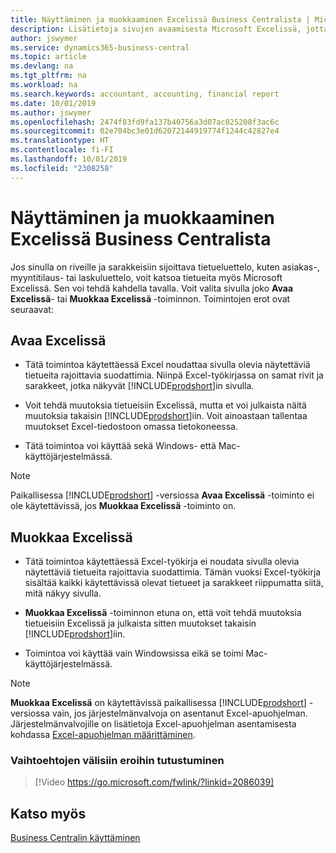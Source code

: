 ```yaml
---
title: Näyttäminen ja muokkaaminen Excelissä Business Centralista | Microsoft Docs
description: Lisätietoja sivujen avaamisesta Microsoft Excelissä, jotta tietoja voi analysoida paremmin Business Centralissa.
author: jswymer
ms.service: dynamics365-business-central
ms.topic: article
ms.devlang: na
ms.tgt_pltfrm: na
ms.workload: na
ms.search.keywords: accountant, accounting, financial report
ms.date: 10/01/2019
ms.author: jswymer
ms.openlocfilehash: 2474f83fd9fa137b40756a3d07ac025208f3ac6c
ms.sourcegitcommit: 02e704bc3e01d62072144919774f1244c42827e4
ms.translationtype: HT
ms.contentlocale: fi-FI
ms.lasthandoff: 10/01/2019
ms.locfileid: "2308258"
---
```

# <a name="viewing-and-editing-in-excel-from-business-central"></a>Näyttäminen ja muokkaaminen Excelissä Business Centralista 

Jos sinulla on riveille ja sarakkeisiin sijoittava tietueluettelo, kuten asiakas-, myyntitilaus- tai laskuluettelo, voit katsoa tietueita myös Microsoft Excelissä. Sen voi tehdä kahdella tavalla. Voit valita sivulla joko **Avaa Excelissä**- tai **Muokkaa Excelissä** -toiminnon. Toimintojen erot ovat seuraavat:  

## <a name="open-in-excel"></a>Avaa Excelissä

-    Tätä toimintoa käytettäessä Excel noudattaa sivulla olevia näytettäviä tietueita rajoittavia suodattimia. Niinpä Excel-työkirjassa on samat rivit ja sarakkeet, jotka näkyvät [!INCLUDE[prodshort](includes/prodshort.md)]in sivulla.

-    Voit tehdä muutoksia tietueisiin Excelissä, mutta et voi julkaista näitä muutoksia takaisin [!INCLUDE[prodshort](includes/prodshort.md)]iin. Voit ainoastaan tallentaa muutokset Excel-tiedostoon omassa tietokoneessa. 

-    Tätä toimintoa voi käyttää sekä Windows- että Mac-käyttöjärjestelmässä. 

>[!NOTE]
>Paikallisessa [!INCLUDE[prodshort](includes/prodshort.md)] -versiossa **Avaa Excelissä** -toiminto ei ole käytettävissä, jos **Muokkaa Excelissä** -toiminto on.

## <a name="edit-in-excel"></a>Muokkaa Excelissä

-    Tätä toimintoa käytettäessä Excel-työkirja ei noudata sivulla olevia näytettäviä tietueita rajoittavia suodattimia. Tämän vuoksi Excel-työkirja sisältää kaikki käytettävissä olevat tietueet ja sarakkeet riippumatta siitä, mitä näkyy sivulla. 

-    **Muokkaa Excelissä** -toiminnon etuna on, että voit tehdä muutoksia tietueisiin Excelissä ja julkaista sitten muutokset takaisin [!INCLUDE[prodshort](includes/prodshort.md)]iin.

-    Toimintoa voi käyttää vain Windowsissa eikä se toimi Mac-käyttöjärjestelmässä.

>[!NOTE]
>**Muokkaa Excelissä** on käytettävissä paikallisessa [!INCLUDE[prodshort](includes/prodshort.md)] -versiossa vain, jos järjestelmänvalvoja on asentanut Excel-apuohjelman. Järjestelmänvalvojille on lisätietoja Excel-apuohjelman asentamisesta kohdassa [Excel-apuohjelman määrittäminen](https://docs.microsoft.com/en-us/dynamics365/business-central/dev-itpro/administration/configuring-excel-addin).

### <a name="see-the-differences-between-the-options"></a>Vaihtoehtojen välisiin eroihin tutustuminen 
> [!Video https://go.microsoft.com/fwlink/?linkid=2086039]

## <a name="see-also"></a>Katso myös
[Business Centralin käyttäminen](ui-work-product.md)  
